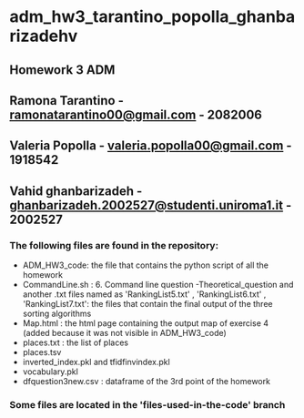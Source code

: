 # adm_hw3_tarantino_popolla_ghanbarizadehv
## Homework 3 ADM
## Ramona Tarantino - ramonatarantino00@gmail.com - 2082006
## Valeria Popolla - valeria.popolla00@gmail.com - 1918542
## Vahid ghanbarizadeh -  ghanbarizadeh.2002527@studenti.uniroma1.it - 2002527

### The following files are found in the repository:
- ADM_HW3_code: the file that contains the python script of all the homework
- CommandLine.sh : 6. Command line question
-Theoretical_question  and another .txt files named as 'RankingList5.txt' , 'RankingList6.txt' , 'RankingList7.txt':  the files that contain the final output of the three sorting algorithms
- Map.html : the html page containing the output map of exercise 4 (added because it was not visible in ADM_HW3_code) 
- places.txt : the list of places
- places.tsv
- inverted_index.pkl and tfidfinvindex.pkl 
- vocabulary.pkl 
- dfquestion3new.csv : dataframe of the 3rd point of the homework 
### Some files are located in the 'files-used-in-the-code' branch
